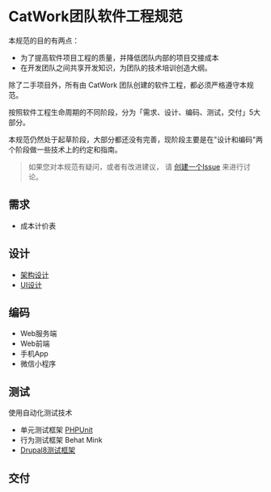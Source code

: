 # CatWork团队软件工程规范

本规范的目的有两点：
- 为了提高软件项目工程的质量，并降低团队内部的项目交接成本
- 在开发团队之间共享开发知识，为团队的技术培训创造大纲。

除了二手项目外，所有由 CatWork 团队创建的软件工程，都必须严格遵守本规范。

按照软件工程生命周期的不同阶段，分为「需求、设计、编码、测试，交付」5大部分。

本规范仍然处于起草阶段，大部分都还没有完善，现阶段主要是在"设计和编码"两个阶段做一些技术上的约定和指南。

> 如果您对本规范有疑问，或者有改进建议，
> 请 [创建一个Issue](https://github.com/catworking/standard/issues/new) 
> 来进行讨论。


## 需求

- 成本计价表

## 设计

- [架构设计](design/architecture.md)
- [UI设计](design/ui.md)

## 编码

- Web服务端
- Web前端
- 手机App
- 微信小程序

## 测试

使用自动化测试技术

- 单元测试框架 [PHPUnit](https://phpunit.de/)
- 行为测试框架 Behat Mink
- [Drupal8测试框架](https://www.drupal.org/docs/8/testing)

## 交付
